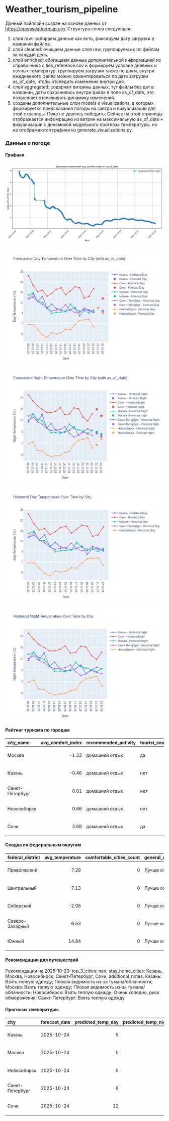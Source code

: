 # Weather_tourism_pipeline
Данный пайплайн создан на основе данных от https://openweathermap.org.
Структура слоев следующая:
  1) слой raw: 
  собираем данные как есть, фиксируем дату загрузки в названии файлов.
  2) слой cleaned:
  очищаем данные слоя raw, группируем их по файлам за каждый день.
  3) слой enriched:
  обогащаем данные дополнительной информацией из справочника cities_reference.csv и формируем условие дневных и ночных температур,
  группируем загрузки также по дням, внутри ежедневного файла можно ориентироваться по дате загрузки as_of_date, чтобы отследить изменения внутри дня.
  4) слой aggregated:
   содержит витрины данных, тут файлы без дат в названии, даты сохранились внутри файла в поле as_of_date, это позволняет отслеживать динамику изменений.
  6) созданы дополнительные слои models и visualizations, в которых формируется предсказания погоды на завтра и визуализации для этой страницы.
  Пока не удалось победить: Сейчас на этой страницы отображается инфомрацию из витрин на максимальную as_of_date + визуализации с динамикой модельного прогноза температуры, 
  но не отображаются графики из generate_visualizations.py.
<!-- WEATHER DATA START -->
### Данные о погоде

#### Графики
![Comfort Index Trend](data/visualizations/comfort_index_trend.png)

![Forecasted Day Temperature](data/visualizations/forecasted_day_temperature.png)

![Forecasted Night Temperature](data/visualizations/forecasted_night_temperature.png)

![Historical Day Temperature](data/visualizations/historical_day_temperature.png)

![Historical Night Temperature](data/visualizations/historical_night_temperature.png)

#### Рейтинг туризма по городам
| city_name       |   avg_comfort_index | recommended_activity   | tourist_season_match   | tourism_season   | tour_recommendation       | as_of_date          |
|:----------------|--------------------:|:-----------------------|:-----------------------|:-----------------|:--------------------------|:--------------------|
| Москва          |               -1.33 | домашний отдых         | да                     | Круглогодично    | домашний отдых в сезон    | 2025-10-23 07:23:00 |
| Казань          |               -0.46 | домашний отдых         | нет                    | Май-Сентябрь     | домашний отдых вне сезона | 2025-10-23 07:23:00 |
| Санкт-Петербург |                0.01 | домашний отдых         | нет                    | Май-Сентябрь     | домашний отдых вне сезона | 2025-10-23 07:23:00 |
| Новосибирск     |                0.66 | домашний отдых         | нет                    | Июнь-Август      | домашний отдых вне сезона | 2025-10-23 07:23:00 |
| Сочи            |                3.69 | домашний отдых         | да                     | Май-Октябрь      | домашний отдых в сезон    | 2025-10-23 07:23:00 |

#### Сводка по федеральным округам
| federal_district   |   avg_temperature |   comfortable_cities_count | general_recommendation   | as_of_date          |
|:-------------------|------------------:|---------------------------:|:-------------------------|:--------------------|
| Приволжский        |              7.28 |                          0 | Лучше остаться дома      | 2025-10-23 07:23:00 |
| Центральный        |              7.13 |                          0 | Лучше остаться дома      | 2025-10-23 07:23:00 |
| Сибирский          |             -2.06 |                          0 | Лучше остаться дома      | 2025-10-23 07:23:00 |
| Северо-Западный    |              6.53 |                          0 | Лучше остаться дома      | 2025-10-23 07:23:00 |
| Южный              |             14.84 |                          0 | Лучше остаться дома      | 2025-10-23 07:23:00 |

#### Рекомендации для путешествий
Рекомендации на 2025-10-23: top_3_cities: nan, stay_home_cities: Казань, Москва, Новосибирск, Санкт-Петербург, Сочи, additional_notes: Казань: Взять теплую одежду; Плохая видимость из-за тумана/облачности; Москва: Взять теплую одежду; Плохая видимость из-за тумана/облачности; Новосибирск: Взять теплую одежду; Очень холодно, риск обморожения; Санкт-Петербург: Взять теплую одежду

#### Прогнозы температуры
| city            | forecast_date   |   predicted_temp_day |   predicted_temp_night | model_type       | as_of_date          |
|:----------------|:----------------|---------------------:|-----------------------:|:-----------------|:--------------------|
| Казань          | 2025-10-24      |                    5 |                      3 | LinearRegression | 2025-10-23 07:23:47 |
| Москва          | 2025-10-24      |                    5 |                      4 | LinearRegression | 2025-10-23 07:23:47 |
| Новосибирск     | 2025-10-24      |                    5 |                      2 | LinearRegression | 2025-10-23 07:23:47 |
| Санкт-Петербург | 2025-10-24      |                    6 |                      3 | LinearRegression | 2025-10-23 07:23:47 |
| Сочи            | 2025-10-24      |                   12 |                     12 | LinearRegression | 2025-10-23 07:23:47 |


<!-- WEATHER DATA END -->
